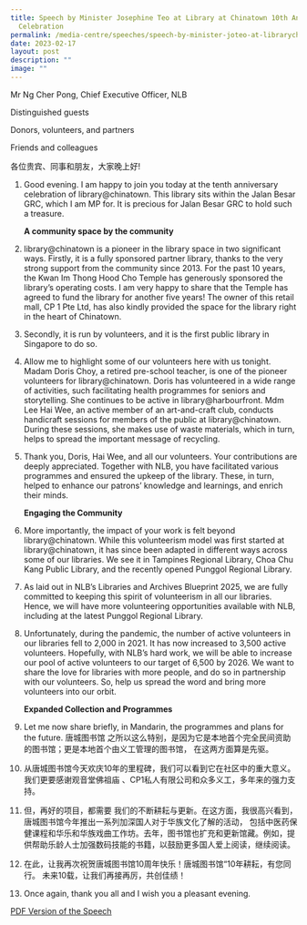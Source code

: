 ```yaml
---
title: Speech by Minister Josephine Teo at Library at Chinatown 10th Anniversary
  Celebration
permalink: /media-centre/speeches/speech-by-minister-joteo-at-librarychinatown-10th-anniversary-celebration/
date: 2023-02-17
layout: post
description: ""
image: ""
---
```

Mr Ng Cher Pong, Chief Executive Officer, NLB

Distinguished guests

Donors, volunteers, and partners

Friends and colleagues

各位贵宾、同事和朋友，大家晚上好! 

1. Good evening. I am happy to join you today at the tenth anniversary celebration of library@chinatown. This library sits within the Jalan Besar GRC, which I am MP for. It is precious for Jalan Besar GRC to hold such a treasure. 

   **A community space by the community**

2. library@chinatown is a pioneer in the library space in two significant ways. Firstly, it is a fully sponsored partner library, thanks to the very strong support from the community since 2013. For the past 10 years, the Kwan Im Thong Hood Cho Temple has generously sponsored the library’s operating costs.  I am very happy to share that the Temple has agreed to fund the library for another five years! The owner of this retail mall, CP 1 Pte Ltd, has also kindly provided the space for the library right in the heart of Chinatown. 

3. Secondly, it is run by volunteers, and it is the first public library in Singapore to do so. 

4. Allow me to highlight some of our volunteers here with us tonight. Madam Doris Choy, a retired pre-school teacher, is one of the pioneer volunteers for library@chinatown.  Doris has volunteered in a wide range of activities, such facilitating health programmes for seniors and storytelling. She continues to be active in library@harbourfront. Mdm Lee Hai Wee, an active member of an art-and-craft club, conducts handicraft sessions for members of the public at library@chinatown. During these sessions, she makes use of waste materials, which in turn, helps to spread the important message of recycling. 

5. Thank you, Doris, Hai Wee, and all our volunteers. Your contributions are deeply appreciated. Together with NLB, you have facilitated various programmes and ensured the upkeep of the library. These, in turn, helped to enhance our patrons’ knowledge and learnings, and enrich their minds. 

   **Engaging the Community**

6. More importantly, the impact of your work is felt beyond library@chinatown. While this volunteerism model was first started at library@chinatown, it has since been adapted in different ways across some of our libraries. We see it in Tampines Regional Library, Choa Chu Kang Public Library, and the recently opened Punggol Regional Library. 

7. As laid out in NLB’s Libraries and Archives Blueprint 2025, we are fully committed to keeping this spirit of volunteerism in all our libraries. Hence, we will have more volunteering opportunities available with NLB, including at the latest Punggol Regional Library. 

8. Unfortunately, during the pandemic, the number of active volunteers in our libraries fell to 2,000 in 2021. It has now increased to 3,500 active volunteers. Hopefully, with NLB’s hard work, we will be able to increase our pool of active volunteers to our target of 6,500 by 2026. We want to share the love for libraries with more people, and do so in partnership with our volunteers. So, help us spread the word and bring more volunteers into our orbit. 

   **Expanded Collection and Programmes**

9. Let me now share briefly, in Mandarin, the programmes and plans for the future. 唐城图书馆   之所以这么特别，是因为它是本地首个完全民间资助的图书馆；更是本地首个由义工管理的图书馆， 在这两方面算是先驱。

10. 从唐城图书馆今天欢庆10年的里程碑，我们可以看到它在社区中的重大意义。我们更要感谢观音堂佛祖庙 、CP1私人有限公司和众多义工，多年来的强力支持。

11. 但，再好的项目，都需要  我们的不断耕耘与更新。在这方面，我很高兴看到，唐城图书馆今年推出一系列加深国人对于华族文化了解的活动， 包括中医药保健课程和华乐和华族戏曲工作坊。去年，图书馆也扩充和更新馆藏。例如，提供帮助乐龄人士加强数码技能的书籍，以鼓励更多国人爱上阅读，继续阅读。

12. 在此，让我再次祝贺唐城图书馆10周年快乐！唐城图书馆“10年耕耘，有您同行。
未来10载，让我们再接再厉，共创佳绩！

13. Once again, thank you all and I wish you a pleasant evening.

[PDF Version of the Speech](/files/Speeches%202023/speech%20by%20minister%20josephine%20teo's%20speech%20at%20library@chinatown%20on%2017%20feb%202023.pdf)